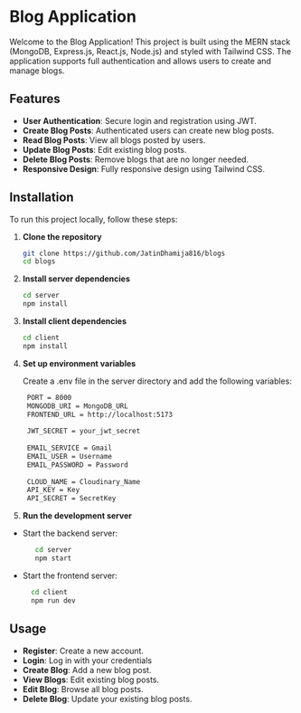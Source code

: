 # Blog Application
Welcome to the Blog Application! This project is built using the MERN stack (MongoDB, Express.js, React.js, Node.js) and styled with Tailwind CSS. The application supports full authentication and allows users to create and manage blogs.

## Features
- **User Authentication**: Secure login and registration using JWT.
- **Create Blog Posts**: Authenticated users can create new blog posts.
- **Read Blog Posts**: View all blogs posted by users.
- **Update Blog Posts**: Edit existing blog posts.
- **Delete Blog Posts**: Remove blogs that are no longer needed.
- **Responsive Design**: Fully responsive design using Tailwind CSS.

## Installation

To run this project locally, follow these steps:

1. **Clone the repository**
   ```bash
   git clone https://github.com/JatinDhamija816/blogs
   cd blogs
2. **Install server dependencies**
   ```bash
   cd server
   npm install
3. **Install client dependencies**
   ```bash
   cd client
   npm install
4. **Set up environment variables**

     Create a .env file in the server directory and add the following variables:
   ```bash
    PORT = 8000
    MONGODB_URI = MongoDB_URL
    FRONTEND_URL = http://localhost:5173
    
    JWT_SECRET = your_jwt_secret
    
    EMAIL_SERVICE = Gmail
    EMAIL_USER = Username
    EMAIL_PASSWORD = Password
    
    CLOUD_NAME = Cloudinary_Name
    API_KEY = Key
    API_SECRET = SecretKey
5. **Run the development server**
 * Start the backend server:
   ```bash
      cd server
      npm start
   
  * Start the frontend server:
    ```bash
      cd client
      npm run dev
## Usage
- **Register**: Create a new account.
- **Login**: Log in with your credentials
- **Create Blog**: Add a new blog post.
- **View Blogs**: Edit existing blog posts.
- **Edit Blog**:  Browse all blog posts.
- **Delete Blog**: Update your existing blog posts.
